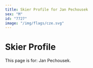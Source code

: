 ```yaml
---
title: Skier Profile for Jan Pechousek
sex: "M"
id: "7727"
image: "/img/flags/cze.svg" 
---
```


# Skier Profile

This page is for: Jan Pechousek.
    